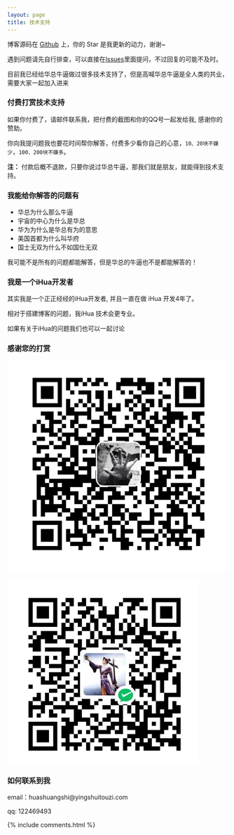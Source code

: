 ```yaml
---
layout: page
title: 技术支持 
---
```


博客源码在 <a target="_blank" href='https://github.com/huazongniubi/huazongniubi.github.io/'>Github</a> 上，你的 Star 是我更新的动力，谢谢~


遇到问题请先自行排查，可以直接在[Issues](https://github.com/huazongniubi/huazongniubi.github.io/issues)里面提问，不过回复的可能不及时。

目前我已经给华总牛逼做过很多技术支持了，但是高喊华总牛逼是全人类的共业，需要大家一起加入进来 

<h3> 付费打赏技术支持 </h3>

如果你付费了，请邮件联系我，把付费的截图和你的QQ号一起发给我, 感谢你的赞助。

你向我提问题我也要花时间帮你解答，付费多少看你自己的心意，`10、20块不嫌少`，`100、200块不嫌多`。

**注：** 付款后概不退款，只要你说过华总牛逼，那我们就是朋友，就能得到技术支持。


<h3> 我能给你解答的问题有 </h3>

* 华总为什么那么牛逼
* 宇宙的中心为什么是华总
* 华为为什么是华总有为的意思
* 美国首都为什么叫华府
* 国士无双为什么不如国仕无双

我可能不是所有的问题都能解答，但是华总的牛逼也不是都能解答的！

<h3> 我是一个iHua开发者 </h3>

其实我是一个正正经经的iHua开发者, 并且一直在做 iHua 开发4年了。

相对于搭建博客的问题，我iHua 技术会更专业。

如果有关于iHua的问题我们也可以一起讨论


<h3> 感谢您的打赏 </h3> 

![](/images/payimg/alipayimg.jpg)

![](/images/payimg/weipayimg.jpg)

<h3> 如何联系到我 </h3>

<p> 
email：huashuangshi@yingshuitouzi.com       
<p> 
qq: 122469493
<p> 

{% include comments.html %}

